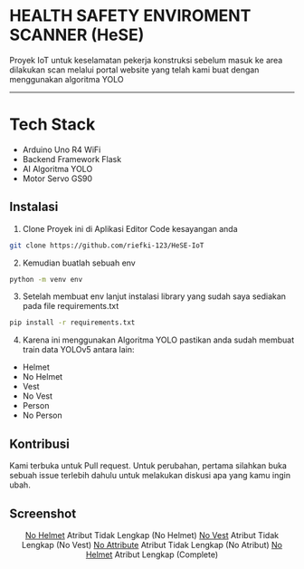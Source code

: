 # HEALTH SAFETY ENVIROMENT SCANNER (HeSE)
Proyek IoT untuk keselamatan pekerja konstruksi sebelum masuk ke area dilakukan scan melalui
portal website yang telah kami buat dengan menggunakan algoritma YOLO

---

# Tech Stack
- Arduino Uno R4 WiFi
- Backend Framework Flask
- AI Algoritma YOLO
- Motor Servo GS90

## Instalasi
1. Clone Proyek ini di Aplikasi Editor Code kesayangan anda
```bash
git clone https://github.com/riefki-123/HeSE-IoT
```
2. Kemudian buatlah sebuah env
```bash
python -m venv env
```
3. Setelah membuat env lanjut instalasi library yang sudah saya sediakan pada file requirements.txt
```bash
pip install -r requirements.txt
```
4. Karena ini menggunakan Algoritma YOLO pastikan anda sudah membuat train data YOLOv5 antara lain:
- Helmet
- No Helmet
- Vest
- No Vest
- Person
- No Person

## Kontribusi
Kami terbuka untuk Pull request. Untuk perubahan, pertama silahkan buka sebuah issue terlebih dahulu untuk melakukan diskusi apa yang kamu ingin ubah.

## Screenshot
<div align="center">
  
[No Helmet](screenshot/nohelmet.png)
Atribut Tidak Lengkap (No Helmet)
[No Vest](screenshot/novest.png)
Atribut Tidak Lengkap (No Vest)
[No Attribute](screenshot/no_atribute.png)
Atribut Tidak Lengkap (No Atribut)
[No Helmet](screenshot/atributlengkap.png)
Atribut Lengkap (Complete)

</div>

